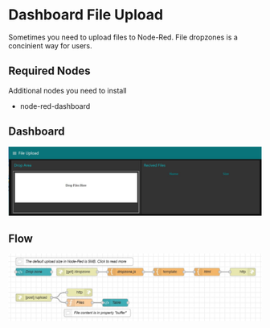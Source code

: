 # Dashboard File Upload 
Sometimes you need to upload files to Node-Red.  File dropzones is a concinient way for users.

## Required Nodes
Additional nodes you need to install
- node-red-dashboard

## Dashboard
![Dashboard](dashboard.jpeg)

## Flow

![Flow](flow.jpeg)
